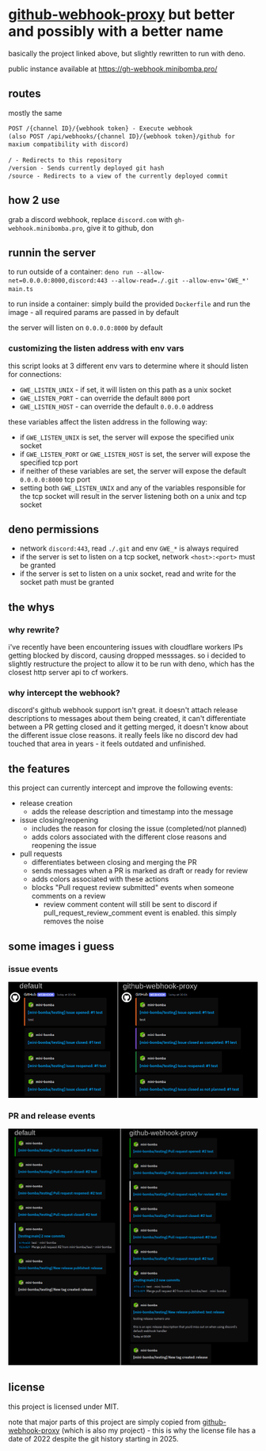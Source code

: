 # [github-webhook-proxy](https://github.com/mini-bomba/github-webhook-proxy) but better and possibly with a better name

basically the project linked above, but slightly rewritten to run with deno.

public instance available at https://gh-webhook.minibomba.pro/

## routes

mostly the same

```
POST /{channel ID}/{webhook token} - Execute webhook
(also POST /api/webhooks/{channel ID}/{webhook token}/github for maxium compatibility with discord)

/ - Redirects to this repository
/version - Sends currently deployed git hash
/source - Redirects to a view of the currently deployed commit
```

## how 2 use

grab a discord webhook, replace `discord.com` with `gh-webhook.minibomba.pro`, give it to github, don

## runnin the server

to run outside of a container:
`deno run --allow-net=0.0.0.0:8000,discord:443 --allow-read=./.git --allow-env='GWE_*' main.ts`

to run inside a container: simply build the provided `Dockerfile` and run the image - all required params are passed in by
default

the server will listen on `0.0.0.0:8000` by default

### customizing the listen address with env vars

this script looks at 3 different env vars to determine where it should listen for connections:

- `GWE_LISTEN_UNIX` - if set, it will listen on this path as a unix socket
- `GWE_LISTEN_PORT` - can override the default `8000` port
- `GWE_LISTEN_HOST` - can override the default `0.0.0.0` address

these variables affect the listen address in the following way:

- if `GWE_LISTEN_UNIX` is set, the server will expose the specified unix socket
- if `GWE_LISTEN_PORT` or `GWE_LISTEN_HOST` is set, the server will expose the specified tcp port
- if neither of these variables are set, the server will expose the default `0.0.0.0:8000` tcp port
- setting both `GWE_LISTEN_UNIX` and any of the variables responsible for the tcp socket will result in the server listening
  both on a unix and tcp socket

## deno permissions

- network `discord:443`, read `./.git` and env `GWE_*` is always required
- if the server is set to listen on a tcp socket, network `<host>:<port>` must be granted
- if the server is set to listen on a unix socket, read and write for the socket path must be granted

## the whys

### why rewrite?

i've recently have been encountering issues with cloudflare workers IPs getting blocked by discord, causing dropped
messsages. so i decided to slightly restructure the project to allow it to be run with deno, which has the closest http
server api to cf workers.

### why intercept the webhook?

discord's github webhook support isn't great. it doesn't attach release descriptions to messages about them being created, it
can't differentiate between a PR getting closed and it getting merged, it doesn't know about the different issue close
reasons. it really feels like no discord dev had touched that area in years - it feels outdated and unfinished.

## the features

this project can currently intercept and improve the following events:

- release creation
  - adds the release description and timestamp into the message
- issue closing/reopening
  - includes the reason for closing the issue (completed/not planned)
  - adds colors associated with the different close reasons and reopening the issue
- pull requests
  - differentiates between closing and merging the PR
  - sends messages when a PR is marked as draft or ready for review
  - adds colors associated with these actions
  - blocks "Pull request review submitted" events when someone comments on a review
    - review comment content will still be sent to discord if pull_request_review_comment event is enabled. this simply
      removes the noise

## some images i guess

### issue events

![comparison of issue events](docs/comparison1.png)

### PR and release events

![comparison of PR and release events](docs/comparison2.png)

## license

this project is licensed under MIT.

note that major parts of this project are simply copied from
[github-webhook-proxy](https://github.com/mini-bomba/github-webhook-proxy) (which is also my project) - this is why the
license file has a date of 2022 despite the git history starting in 2025.
